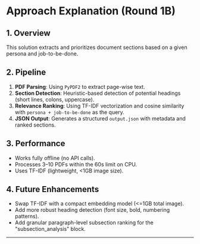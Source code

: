 ﻿# Approach Explanation (Round 1B)

## 1. Overview
This solution extracts and prioritizes document sections based on a given persona and job-to-be-done.

## 2. Pipeline
1. **PDF Parsing**: Using `PyPDF2` to extract page-wise text.
2. **Section Detection**: Heuristic-based detection of potential headings (short lines, colons, uppercase).
3. **Relevance Ranking**: Using TF-IDF vectorization and cosine similarity with `persona + job-to-be-done` as the query.
4. **JSON Output**: Generates a structured `output.json` with metadata and ranked sections.

## 3. Performance
- Works fully offline (no API calls).
- Processes 3–10 PDFs within the 60s limit on CPU.
- Uses TF-IDF (lightweight, <1GB image size).

## 4. Future Enhancements
- Swap TF-IDF with a compact embedding model (<=1GB total image).
- Add more robust heading detection (font size, bold, numbering patterns).
- Add granular paragraph-level subsection ranking for the "subsection_analysis" block.

---
